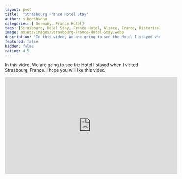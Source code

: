 ```yaml
---
layout: post
title:  "Strasbourg France Hotel Stay"
author: sibeeshvenu
categories: [ Germany, France Hotel]
tags: [Strasbourg, Hotel Stay, France Hotel, Alsace, France, Historical City in France, History France, Beautiful Nature, Malayalam, Sibeesh Passion, Njan Oru Malayali,  Germaniyile Nalukal, Germany, Malayali in Germany, Indians in Germany, Keralite in Germany, Malayalees in Germany, Malayali in France]
image: assets/images/Strasbourg-France-Hotel-Stay.webp
description: "In this video, We are going to see the Hotel I stayed when I visited Strasbourg, France. I hope you will like this video."
featured: false
hidden: false
rating: 4.5
---
```


In this video, We are going to see the Hotel I stayed when I visited Strasbourg, France. I hope you will like this video.

<iframe width="560" height="315" src="https://www.youtube.com/embed/HpUkAbMA-1U" frameborder="0" allow="accelerometer; autoplay; encrypted-media; gyroscope; picture-in-picture" allowfullscreen></iframe>
